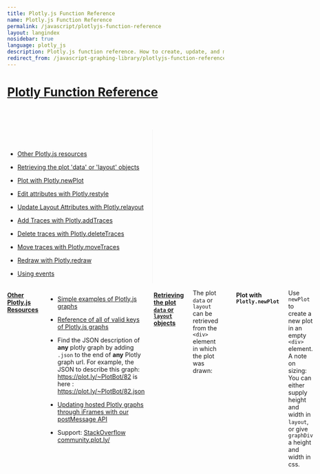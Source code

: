 ```yaml
---
title: Plotly.js Function Reference
name: Plotly.js Function Reference
permalink: /javascript/plotlyjs-function-reference
layout: langindex
nosidebar: true
language: plotly_js
description: Plotly.js function reference. How to create, update, and modify graphs drawn with Plotly's Javascript Graphing Library.
redirect_from: /javascript-graphing-library/plotlyjs-function-reference
---
```


<h1 id="plotlyjs-function-reference" class="centered"><a class="no_underline" href="#plotlyjs-function-reference">Plotly Function Reference</a></h1>
<br><br><br>
<div class="row">
    <div class="four columns">
      <div class="toc" style="border-right: 1px solid #f3f3f3; padding-right: 20px;"><br><br>
          <ul>
              <li><a href="#other-resources" class="attribute-name"><p class="left-align">Other Plotly.js resources</p></a></li>
              <li><a href="#retrieving-data-layout" class="attribute-name"><p class="left-align">Retrieving the plot 'data' or 'layout' objects</p></a></li>
              <li><a href="#plotly-newplot" class="attribute-name"><p class="left-align">Plot with Plotly.newPlot</p></a></li>
              <li><a href="#plotly-restyle" class="attribute-name"><p class="left-align">Edit attributes with Plotly.restyle</p></a></li>
              <li><a href="#plotly-relayout" class="attribute-name"><p class="left-align">Update Layout Attributes with Plotly.relayout</p></a></li>
              <li><a href="#plotly-addtraces" class="attribute-name"><p class="left-align">Add Traces with Plotly.addTraces</p></a></li>
              <li><a href="#plotly-deletetraces" class="attribute-name"><p class="left-align">Delete traces with Plotly.deleteTraces</p></a></li>
              <li><a href="#plotly-movetraces" class="attribute-name"><p class="left-align">Move traces with Plotly.moveTraces</p></a></li>
              <li><a href="#plotly-redraw" class="attribute-name"><p class="left-align">Redraw with Plotly.redraw</p></a></li>
              <li><a href="#plotly-events" class="attribute-name"><p class="left-align">Using events</p></a></li>
          </ul>
      </div>
    </div>
<div class="eight columns">
<h4 id="other-resources"><a class="no_underline plot-blue" href="#other-resources">Other Plotly.js Resources</a></h4>

<ul>
<li><p><a href="/javascript/">Simple examples of Plotly.js graphs</a></p></li>
<li><p><a class="no_underline" href="/javascript/reference">Reference of all of valid keys of Plotly.js graphs</a></p></li>
<li><p>Find the JSON description of <b>any</b> plotly graph by adding <code>.json</code> to the end of <b>any</b> Plotly graph url. For example, the JSON to describe this graph: <a class="no_underline" href="https://plot.ly/~PlotBot/82">https://plot.ly/~PlotBot/82</a> is here : <a class="no_underline" href="https://plot.ly/~PlotBot/82.json">https://plot.ly/~PlotBot/82.json</a></p></li>
<li><p><a class="no_underline" href="https://github.com/plotly/postMessage-API">Updating hosted Plotly graphs through iFrames with our postMessage API</a></p></li>
<li><p>Support: <a class="no_underline" href="http://stackoverflow.com/questions/tagged/plotly?sort=newest&pageSize=15">StackOverflow</a> <a class="no_underline" href="http://community.plot.ly/">community.plot.ly/</a></p></li>
</ul>

<h4 id="retrieving-data-layout"><a class="no_underline plot-blue" href="#retrieving-data-layout">Retrieving the plot <code>data</code> or <code>layout</code></pre> objects</a></h4>

The plot <code>data</code> or <code>layout</code> can  be retrieved from the <code>&lt;div&gt;</code> element in which the plot was drawn:

<pre><code class="language-javascript hljs" data-lang="javascript">
var data = [trace1, trace2, trace3];
Plotly.newPlot('examplePlot', data, {title:'My Plot'});

var plotDiv = document.getElementById('examplePlot');
var plotData = plotDiv.data;
</code></pre>

<h4 id="plotly-newplot"><a>Plot with <code>Plotly.newPlot</code></a></h4>

Use <code>newPlot</code> to create a new plot in an empty <code>&lt;div&gt;</code> element.
A note on sizing: You can either supply height and width in <code>layout</code>, or give <code>graphDiv</code> a height and width in css.

<pre><code class="language-javascript hljs" data-lang="javascript">
var trace1 = {
  x: [1999, 2000, 2001, 2002],
  y: [10, 15, 13, 17],
  type: 'scatter'
};
var trace2 = {
  x: [1999, 2000, 2001, 2002],
  y: [16, 5, 11, 9],
  type: 'scatter'
};
var data = [trace1, trace2];
var layout = {
  title: 'Sales Growth',
  xaxis: {
    title: 'Year',
    showgrid: false,
    zeroline: false
  },
  yaxis: {
    title: 'Percent',
    showline: false
  }
};
Plotly.newPlot(graphDiv, data, layout);

// deprecated: calling plot again will add new trace(s) to the plot,
// but will ignore new layout.
var data2 = [{
  x: [1999, 2000, 2001, 2002],
  y: [10, 9, 8, 7],
  type: 'scatter'
}];
var layout2 = {title: 'Revenue'};
Plotly.newPlot(graphDiv, data2, layout2);
</code></pre>
<br>

<p data-height="440" data-theme-id="15263" data-slug-hash="meaKwE" data-default-tab="result" data-user="plotly" class='codepen' data-preview="true">See the Pen <a href='http://codepen.io/plotly/pen/meaKwE/'>Plotly.newPlot</a> by plotly (<a href='http://codepen.io/plotly'>@plotly</a>) on <a href='http://codepen.io'>CodePen</a>.</p>
<script async src="//assets.codepen.io/assets/embed/ei.js"></script>

<br>

You can hide the link to Plotly's cloud with <code>{showLink: false}</code> as the 4th argument.<br>
<code>Plotly.plot(divid, data, layout, {showLink: false})</code>

There are several other options that you can supply as the fourth argument. See more examples of the <a href="https://plot.ly/javascript/configuration-options/">configuration options.</a>

<h4 id="plotly-restyle"><a class="no_underline plot-blue" href="#plotly-restyle">Edit attributes with <code>Plotly.restyle</code></a></h4>

A more efficient means of changing parameters in the data array. When restyling, you may choose to have the specified changes effect as many traces as desired. The update is given as a single object and the traces that are effected are given as a list of traces indices. Note, leaving the trace indices unspecified assumes that you want to restyle <b>all</b> the traces.

<pre><code class="language-javascript hljs" data-lang="javascript">
// restyle a single trace using attribute strings
var update = {
    opacity: 0.4,
    marker.color: 'red'
};
Plotly.restyle(graphDiv, update, 0);

// restyle all traces using attribute strings
var update = {
    opacity: 0.4,
    marker.color: 'red'
};
Plotly.restyle(graphDiv, update);

// restyle two traces using attribute strings
var update = {
    opacity: 0.4,
    marker.color: 'red'
};
Plotly.restyle(graphDiv, update, [1, 2]);
</code></pre>

<br>

<p data-height="400" data-theme-id="15263" data-slug-hash="meaKYw" data-default-tab="result" data-user="plotly" class='codepen' data-preview="true">See the Pen <a href='http://codepen.io/plotly/pen/meaKYw/'>Plotly.restyle</a> by plotly (<a href='http://codepen.io/plotly'>@plotly</a>) on <a href='http://codepen.io'>CodePen</a>.</p>
<script async src="//assets.codepen.io/assets/embed/ei.js"></script>

<br>

The above examples have applied values across single or multiple traces. However, you can also specify <b>arrays</b> of values to apply to traces <b>in turn</b>.

<pre><code class="language-javascript hljs" data-lang="javascript">
// restyle the first trace's marker color 'red' and the second's 'green'
var update = {
    marker.color: ['red', 'green']
};
Plotly.restyle(graphDiv, update, [0, 1])

// alternate between red and green for all traces (note omission of traces)
var update = {
    marker.color: ['red', 'green']
};
Plotly.restyle(graphDiv, update)
</code></pre>

<br>

<p data-height="515" data-theme-id="15263" data-slug-hash="NGeBGL" data-default-tab="result" data-user="plotly" class='codepen' data-preview="true">See the Pen <a href='http://codepen.io/plotly/pen/NGeBGL/'>Plotly.restyle Traces in Turn</a> by plotly (<a href='http://codepen.io/plotly'>@plotly</a>) on <a href='http://codepen.io'>CodePen</a>.</p>

<br>

In restyle, arrays are assumed to be used in conjunction with the trace indices provided. Therefore, to apply an array <b>as a value</b>, you need to wrap it in an additional array. For example:

<pre><code class="language-javascript hljs" data-lang="javascript">
// update the color attribute of the first trace so that the markers within the same trace
// have different colors
var update = {
    marker.color: [['red', 'green']]
}
Plotly.restyle(graphDiv, update, [0])

// update two traces with new z data
var update = {z: [[[1,2,3], [2,1,2], [1,1,1]], [[0,1,1], [0,2,1], [3,2,1]]]};
Plotly.restyle(graphDiv, update, [1, 2])
</code></pre>

<br>

<p data-height="502" data-theme-id="15263" data-slug-hash="wKRxJE" data-default-tab="result" data-user="plotly" class='codepen' data-preview="true">See the Pen <a href='http://codepen.io/plotly/pen/wKRxJE/'>Plotly.restyle Arrays </a> by plotly (<a href='http://codepen.io/plotly'>@plotly</a>) on <a href='http://codepen.io'>CodePen</a>.</p>
<script async src="//assets.codepen.io/assets/embed/ei.js"></script>

<br>

The term <b>attribute strings</b> is used above to mean <b>flattened</b> (e.g., <code>{marker: {color: 'red'}}</code> vs. <code>{'marker.color': red}</code>). When you pass an attribute string to restyle inside the update object, it’s assumed to mean <b>update only this attribute</b>. Therefore, if you wish to replace and entire sub-object, you may simply specify <b>one less level of nesting</b>.

<pre><code class="language-javascript hljs" data-lang="javascript">
// replace the entire marker object with the one provided
var update = {
    marker: {color: 'red'}
};
Plotly.restyle(graphDiv, update, [0])
</code></pre>

<br>

<p data-height="528" data-theme-id="15263" data-slug-hash="LpMBOy" data-default-tab="result" data-user="plotly" class='codepen' data-preview="true">See the Pen <a href='http://codepen.io/plotly/pen/LpMBOy/'>Plotly.restyle Attribute strings </a> by plotly (<a href='http://codepen.io/plotly'>@plotly</a>) on <a href='http://codepen.io'>CodePen</a>.</p>
<script async src="//assets.codepen.io/assets/embed/ei.js"></script>

<br>

<h4 id="plotly-relayout"><a class="no_underline plot-blue" href="#plotly-relayout">Update layout attributes with <code>Plotly.relayout</code></a></h4>

A more efficient means of updating just the layout in a graphDiv. The call signature and arguments for relayout are similar (but simpler) to restyle. Because there are no indices to deal with, arrays need not be wrapped. Also, no argument specifying applicable trace indices is passed in.

<pre><code class="language-javascript hljs" data-lang="javascript">
// update only values within nested objects
var update = {
    title: 'New Title',
    'xaxis.range': [0, 5]
};
Plotly.relayout(graphDiv, update)
</code></pre>

<br>

<p data-height="526" data-theme-id="15263" data-slug-hash="meajqx" data-default-tab="result" data-user="plotly" class='codepen' data-preview="true">See the Pen <a href='http://codepen.io/plotly/pen/meajqx/'>Plotly.relayout</a> by plotly (<a href='http://codepen.io/plotly'>@plotly</a>) on <a href='http://codepen.io'>CodePen</a>.</p>
<script async src="//assets.codepen.io/assets/embed/ei.js"></script>

<br>

Again, caution should be taken regarding flat <b>attribute strings</b> vs sub-objects used with relayout. In the above example, the value for <code>range</code> <b>in</b> <code>xaxis</code> is update. Conversly, below, the <code>xaxis</code> object is <b>replaced</b> with one that only has the range value:

<pre><code class="language-javascript hljs" data-lang="javascript">
// update an entire nested object with relayout
var update = {
    tile: 'New Title',
    xaxis: {range: [0, 5]}
};
Plotly.relayout(graphDiv, update)
</code></pre>

<br>

<p data-height="507" data-theme-id="15263" data-slug-hash="jbXpZj" data-default-tab="result" data-user="plotly" class='codepen' data-preview="true">See the Pen <a href='http://codepen.io/plotly/pen/jbXpZj/'>Plotly.relayout - xaxis replace</a> by plotly (<a href='http://codepen.io/plotly'>@plotly</a>) on <a href='http://codepen.io'>CodePen</a>.</p>
<script async src="//assets.codepen.io/assets/embed/ei.js"></script>

<br>

<h4 id="plotly-addtraces"><a class="no_underline plot-blue" href="#plotly-addtraces">Add Traces with <code>Plotly.addTraces</code></a></h4>

This allows you to add <b>new</b> traces to an existing <code>graphDiv</code> at any location in its data array.

<pre><code class="language-javascript hljs" data-lang="javascript">
// add a single trace to an existing graphDiv
Plotly.addTraces(graphDiv, {y: [2,1,2]});

// add two traces
Plotly.addTraces(graphDiv, [{y: [2,1,2]}, {y: [4, 5, 7]}]);

// add a trace at the beginning of the data array
Plotly.addTraces(graphDiv, {y: [1, 5, 7]}, 0);
</code></pre>

<br>

<p data-height="510" data-theme-id="15263" data-slug-hash="xwmJvL" data-default-tab="result" data-user="plotly" class='codepen' data-preview="true">See the Pen <a href='http://codepen.io/plotly/pen/xwmJvL/'>Plotly.addtraces</a> by plotly (<a href='http://codepen.io/plotly'>@plotly</a>) on <a href='http://codepen.io'>CodePen</a>.</p>
<script async src="//assets.codepen.io/assets/embed/ei.js"></script>

<br>

<h4 id="plotly-deletetraces"><a class="no_underline plot-blue" href="#plotly-deletetraces">Delete Traces with <code>Plotly.deleteTraces</code></a></h4>

This allows you to remove traces from an existing <code>graphDiv</code> by specifying the indices of the traces to be removed.

<pre><code class="language-javascript hljs" data-lang="javascript">
// remove the first trace
Plotly.deleteTraces(graphDiv, 0);

// remove the last two traces
Plotly.deleteTraces(graphDiv, [-2, -1]);
</code></pre>

<br>

<p data-height="503" data-theme-id="15263" data-slug-hash="meaGRo" data-default-tab="result" data-user="plotly" class='codepen' data-preview="true">See the Pen <a href='http://codepen.io/plotly/pen/meaGRo/'>Plotly.deleteTraces</a> by plotly (<a href='http://codepen.io/plotly'>@plotly</a>) on <a href='http://codepen.io'>CodePen</a>.</p>
<script async src="//assets.codepen.io/assets/embed/ei.js"></script>

<br>

<h4 id="plotly-movetraces"><a class="no_underline plot-blue" href="#plotly-movetraces">Move Traces with <code>Plotly.moveTraces</code></a></h4>

This allows you to reorder traces in an existing <code>graphDiv</code>. This will change the ordering of the layering and the legend.

<pre><code class="language-javascript hljs" data-lang="javascript">
// move the first trace (at index 0) the the end of the data array
Plotly.moveTraces(graphDiv, 0);

// move selected traces (at indices [0, 3, 5]) to the end of the data array
Plotly.moveTraces(graphDiv, [0, 3, 5]);

// move last trace (at index -1) to the beginning of the data array (index 0)
Plotly.moveTraces(graphDiv, -1, 0);

// move selected traces (at indices [1, 4, 5]) to new indices [0, 3, 2]
Plotly.moveTraces(graphDiv, [1, 4, 5], [0, 3, 2]);
</code></pre>

<br>

<p data-height="500" data-theme-id="15263" data-slug-hash="LpMJyB" data-default-tab="result" data-user="plotly" class='codepen' data-preview="true">See the Pen <a href='http://codepen.io/plotly/pen/LpMJyB/'>Plotly.moveTraces</a> by plotly (<a href='http://codepen.io/plotly'>@plotly</a>) on <a href='http://codepen.io'>CodePen</a>.</p>
<script async src="//assets.codepen.io/assets/embed/ei.js"></script>

<br>

<h4 id="plotly-redraw"><a class="no_underline plot-blue" href="#plotly-redraw">Redraw with <code>Plotly.redraw</code></a></h4>

Use <code>redraw</code> to trigger a complete recalculation and redraw of the graph. This is not the fastest way to change single attributes, but may be the simplest way. You can make any arbitrary change to the data and layout objects, including completely replacing them, then call redraw.

<pre><code class="language-javascript hljs" data-lang="javascript">
// make a modification to a graphDiv's data and redraw
graphDiv.data[0].opacity = 0.4;
Plotly.redraw(graphDiv);

// make many modifications and redraw
graphDiv.data[1].marker.color = 'red';
graphDiv.data.push({x: [1,2,3,4], y: [4,3,2,1], mode: 'lines+markers'})
graphDiv.layout.showlegend = false;
Plotly.redraw(graphDiv);
</code></pre>

<br>

<p data-height="515" data-theme-id="15263" data-slug-hash="GpPXdV" data-default-tab="result" data-user="plotly" class='codepen' data-preview="true">See the Pen <a href='http://codepen.io/plotly/pen/GpPXdV/'>Plotly.redraw</a> by plotly (<a href='http://codepen.io/plotly'>@plotly</a>) on <a href='http://codepen.io'>CodePen</a>.</p>
<script async src="//assets.codepen.io/assets/embed/ei.js"></script>

<br>

<h4 id="plotly-events"><a class="no_underline plot-blue" href="#plotly-redraw">Using events</a></h4>

Plots emit events prefixed with <code>plotly_</code> when clicked or hovered over, and event handlers can be bound to events using the <code>on</code> method that is exposed by the plot div object. It is possible to use jQuery events, but plotly.js no longer bundles jQuery, so we recommend using the plotly.js implementation.

<pre><code class="language-javascript hljs" data-lang="javascript">
// You can obtain the plot using document.getElementById('graphDiv')
graphDiv.on('plotly_click', function(data){
    // do something using the event data
});
</code></pre>

<br>

As well as <code>plotly\_click</code>, there is <code>plotly\_beforehover</code>, <code>plotly\_hover</code> and <code>plotly_unhover</code>.

<br>

<h4 id="plotly-plot"><a class="no_underline plot-blue" href="#note-plotly-plot">A note on <code>Plotly.plot</code></a></h4>

<code>Plotly.plot</code> is like <code>newPlot</code>, but it isn't idempotent (you can't call it multiple times in a row).
    </div>
</div>
